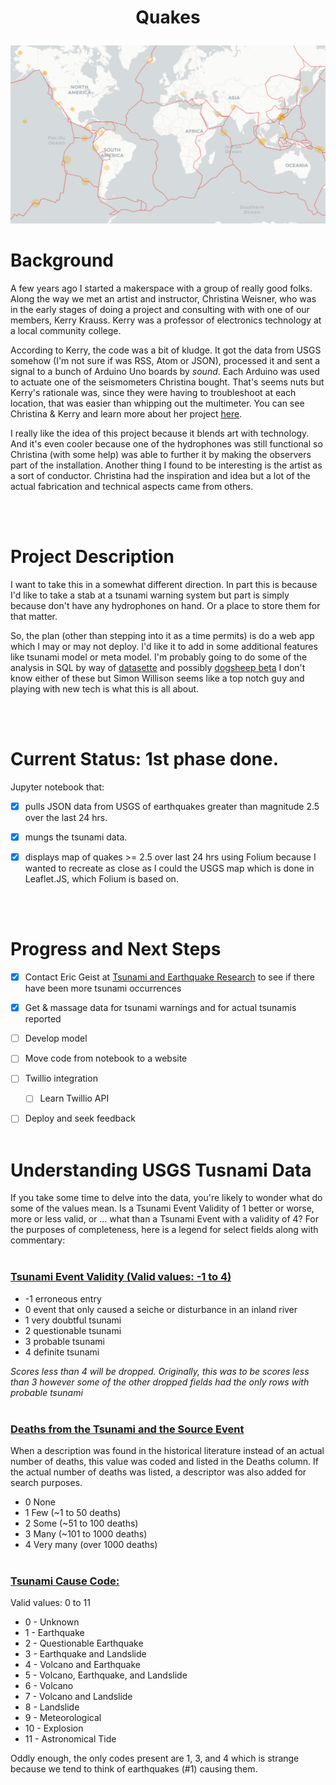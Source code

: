 #  <p align="center">Quakes</p>

![earthquakes >2.5 ](images/updated_events.png "Earthquakes on 24 June 2022")

# Background 
A few years ago I started a makerspace with a group of really good folks. Along the way we met an artist and instructor, Christina Weisner, who was in the early stages of doing a project and consulting with with one of our members, Kerry Krauss. Kerry was a professor of electronics technology at a local community college.

According to Kerry, the code was a bit of kludge. It got the data from USGS somehow (I'm not sure if was RSS, Atom or JSON), processed it and sent a signal to a bunch of Arduino Uno boards by *sound*. Each Arduino was used to actuate one of the seismometers Christina bought. That's seems nuts but Kerry's rationale was, since they were having to troubleshoot at each location, that was easier than whipping out the multimeter. You can see Christina & Kerry and learn more about her project [here](https://www.youtube.com/embed/uK_es620K0w).

I really like the idea of this project because it blends art with technology. And it's even cooler because one of the hydrophones was still functional so Christina (with some help) was able to further it by making the observers part of the installation. Another thing I found to be interesting is the artist as a sort of conductor. Christina had the inspiration and idea but a lot of the actual fabrication and technical aspects came from others. 

<br><br>
# Project Description

I want to take this in a somewhat different direction. In part this is because I'd like to take a stab at a tsunami warning system but part is simply because don't have any hydrophones on hand. Or a place to store them for that matter.

So, the plan (other than stepping into it as a time permits) is do a web app which I may or may not deploy. I'd like it to add in some additional features like tsunami model or meta model. I'm probably going to do some of the analysis in SQL by way of [datasette](https://datasette.io/) and possibly [dogsheep beta](https://dogsheep.github.io/) I don't know either of these but Simon Willison seems like a top notch guy and playing with new tech is what this is all about.

<br><br>
# Current Status: 1st phase done.
Jupyter notebook that: 
 - [x] pulls JSON data from USGS of earthquakes greater than magnitude 2.5 over the last 24 hrs. 
 - [x] mungs the tsunami data.
 - [x] displays map of quakes >= 2.5 over last 24 hrs using Folium because I wanted to recreate as close as I could the USGS map which is done in Leaflet.JS, which Folium is based on. 



<br><br>

# Progress and Next Steps

- [x] Contact Eric Geist at [Tsunami and Earthquake Research](https://www.usgs.gov/centers/pcmsc/science/tsunami-and-earthquake-research?qt-science_center_objects=0#qt-science_center_objects) to see if there have been more tsunami occurrences
- [x] Get & massage data for tsunami warnings and for actual tsunamis reported
- [ ] Develop model
- [ ] Move code from notebook to a website
- [ ] Twillio integration
  - [ ] Learn Twillio API
- [ ] Deploy and seek feedback
<br><br>


# Understanding USGS Tusnami Data
If you take some time to delve into the data, you're likely to wonder what do some of the values mean. Is a Tsunami Event Validity of 1 better or worse, more or less valid, or ... what than a Tsunami Event with a validity of 4? For the purposes of completeness, here is a legend for select fields along with commentary:
<br><br>
### <u>Tsunami Event Validity (Valid values: -1 to 4)</u>
  - -1	erroneous entry
  - 0	event that only caused a seiche or disturbance in an inland river
  - 1	very doubtful tsunami
  - 2	questionable tsunami
  - 3	probable tsunami
  - 4	definite tsunami

*Scores less than 4 will be dropped. Originally, this was to be scores less than 3 however some of the other dropped fields had the only rows with probable tsunami* 
<br><br>

### <u>Deaths from the Tsunami and the Source Event</u>

When a description was found in the historical literature instead of an actual number of deaths, this value was coded and listed in the Deaths column. If the actual number of deaths was listed, a descriptor was also added for search purposes.
  - 0	None
  - 1	Few (~1 to 50 deaths)
  - 2	Some (~51 to 100 deaths)
  - 3	Many (~101 to 1000 deaths)
  - 4	Very many (over 1000 deaths)
<br><br>
### <u>Tsunami Cause Code:</u> <br>
Valid values: 0 to 11
 - 0  - 	Unknown
 - 1  - 	Earthquake
 - 2  - 	Questionable Earthquake
 - 3  - 	Earthquake and Landslide
 - 4  - 	Volcano and Earthquake
 - 5  - 	Volcano, Earthquake, and Landslide
 - 6  - 	Volcano
 - 7  - 	Volcano and Landslide
 - 8  - 	Landslide
 - 9  - 	Meteorological
 - 10 - 	Explosion
 - 11 - 	Astronomical Tide

 Oddly enough, the only codes present are 1, 3, and 4 which is strange because we tend to think of earthquakes (#1) causing them.
<br><br>








